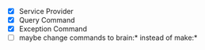 


- [x] Service Provider
- [x] Query Command
- [x] Exception Command
- [ ] maybe change commands to brain:* instead of make:*
